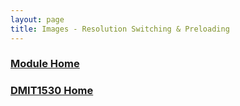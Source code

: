 ```yaml
---
layout: page
title: Images - Resolution Switching & Preloading
---
```

<style>
    .css-class{
        color: firebrick;
        font-weight: bold;
    }
    .html-class{
        color: blue;
        font-weight: bold;
    }
</style>

### [Module Home](../module4.md)
### [DMIT1530 Home](../../)